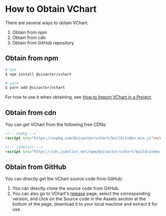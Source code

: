 # How to Obtain VChart

There are several ways to obtain VChart:

1. Obtain from npm
2. Obtain from cdn
3. Obtain from GitHub repository

## Obtain from npm

```bash
# npm
$ npm install @visactor/vchart

# yarn
$ yarn add @visactor/vchart
```

For how to use it when obtaining, see [How to Import VChart in a Project](./How_to_Import_VChart).

## Obtain from cdn

You can get VChart from the following free CDNs:

```html
<!-- unpkg -->
<script src="https://unpkg.com/@visactor/vchart/build/index.min.js"></script>

<!-- jsDelivr -->
<script src="https://cdn.jsdelivr.net/npm/@visactor/vchart/build/index.min.js"></script>
```

## Obtain from GitHub

You can directly get the VChart source code from GitHub:

1. You can directly clone the source code from GitHub.
2. You can also go to VChart's [release](https://github.com/VisActor/VChart/releases) page, select the corresponding version, and click on the Source code in the Assets section at the bottom of the page, download it to your local machine and extract it for use.